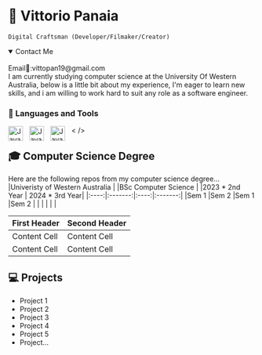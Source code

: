 # 🚀 Vittorio Panaia

`Digital Craftsman (Developer/Filmaker/Creator)`
<details open>
<summary>Contact Me</summary>
<br>
Email📧:vittopan19@gmail.com
</details>
I am currently studying computer science at the University Of Western Australia, below is a little bit about my experience, I'm eager to learn new skills, and i am willing to work hard to suit any role as a software engineer. 

### 🧰 Languages and Tools
<img align="left" alt="Java" width="30px" style="padding-right:10px;" src="https://cdn.jsdelivr.net/gh/devicons/devicon/icons/java/java-original.svg"/>
<img align="left" alt="Java" width="30px" style="padding-right:10px;" src="https://cdn.jsdelivr.net/gh/devicons/devicon/icons/python/python-original.svg"/>
<img align="left" alt="Java" width="30px" style="padding-right:10px;" src="https://cdn.jsdelivr.net/gh/devicons/devicon/icons/sqlite/sqlite-original.svg"/>
< />

## 🎓 Computer Science Degree
Here are the following repos from my computer science degree...
|Univeristy of Western Australia  |
|BSc Computer Science             |
|2023 * 2nd Year | 2024 * 3rd Year|
|:----:|:-------:|:----:|:-------:|
|Sem 1 |Sem 2    |Sem 1 |Sem 2    | 
|      |         |      |         | 

| First Header  | Second Header |
| ------------- | ------------- |
| Content Cell  | Content Cell  |
| Content Cell  | Content Cell  |
  
## 💻 Projects
- Project 1
- Project 2
- Project 3
- Project 4
- Project 5
- Project...


